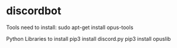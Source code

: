 # discordbot

Tools need to install:
sudo apt-get install opus-tools

Python Libraries to install
pip3 install discord.py
pip3 install opuslib
